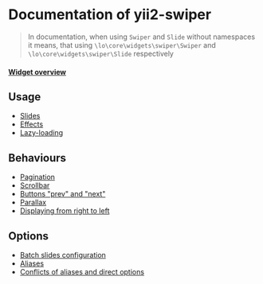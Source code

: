 # Documentation of yii2-swiper

> In documentation, when using `Swiper` and `Slide` without namespaces it means,
  that using `\lo\core\widgets\swiper\Swiper` and `\lo\core\widgets\swiper\Slide` respectively
  
#### [Widget overview](overview.md)

## Usage

* [Slides](usage-slides.md)
* [Effects](usage-effects.md)
* [Lazy-loading](usage-lazy-loading.md)

## Behaviours

* [Pagination](behaviours-pagination.md)
* [Scrollbar](behaviours-scrollbar.md)
* [Buttons "prev" and "next"](behaviours-navigation-buttons.md)
* [Parallax](behaviours-parallax.md)
* [Displaying from right to left](behaviours-rtl.md)

## Options

* [Batch slides configuration](options-slide-batch.md)
* [Aliases](options-aliases.md)
* [Conflicts of aliases and direct options](options-ordering.md)
